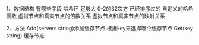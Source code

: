 1、数据结构 有哪些字段
哈希环
    足够大 0-2的32次方
    已经排序过的
自定义的哈希函数
虚拟节点和真实节点的倍数关系
虚拟节点和真实节点的映射关系

2、方法
Add(servers string)添加缓存节点
根据key来选择哪个缓存节点
Get(key string) 缓存节点